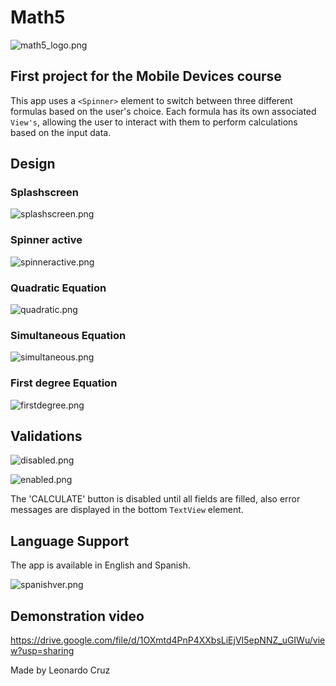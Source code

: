 # Math5

![math5_logo.png](./readmeRes/math5_logo.png)

## First project for the Mobile Devices course

This app uses a `<Spinner>` element to switch between three different formulas based on the user's choice. Each formula has its own associated `View's`, allowing the user to interact with them to perform calculations based on the input data.

## Design

### Splashscreen

![splashscreen.png](./readmeRes/splashscreen.png)

### Spinner active

![spinneractive.png](./readmeRes/spinneractive.png)

### Quadratic Equation

![quadratic.png](./readmeRes/quadratic.png)

### Simultaneous Equation

![simultaneous.png](./readmeRes/simultaneous.png)

### First degree Equation

![firstdegree.png](./readmeRes/firstdegree.png)

## Validations

![disabled.png](./readmeRes/disabled.png)

![enabled.png](./readmeRes/enabled.png)

The 'CALCULATE' button is disabled until all fields are filled, also error messages are displayed in the bottom `TextView` element.

## Language Support

The app is available in English and Spanish.

![spanishver.png](./readmeRes/spanishver.png)

## Demonstration video

https://drive.google.com/file/d/1OXmtd4PnP4XXbsLiEjVI5epNNZ_uGIWu/view?usp=sharing

Made by Leonardo Cruz